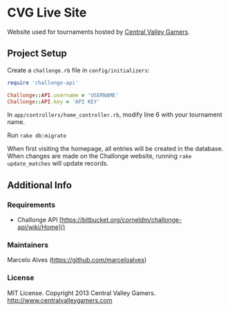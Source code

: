 # CVG Live Site

Website used for tournaments hosted by [Central Valley Gamers](http://www.centralvalleygamers.com).

## Project Setup

 Create a `challonge.rb` file in `config/initializers`:

```ruby
require 'challonge-api'

Challonge::API.username = 'USERNAME'
Challonge::API.key = 'API KEY'
```

 In `app/controllers/home_controller.rb`, modify line 6 with your tournament name.

Run `rake db:migrate`

When first visiting the homepage, all entries will be created in the database. When changes are made on the Challonge website, running `rake update_matches` will update records.

## Additional Info

### Requirements

* Challonge API [https://bitbucket.org/corneldm/challonge-api/wiki/Home]()

### Maintainers

Marcelo Alves (https://github.com/marceloalves)

### License
MIT License. Copyright 2013 Central Valley Gamers. http://www.centralvalleygamers.com